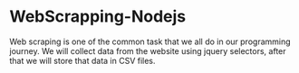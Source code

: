 # WebScrapping-Nodejs
Web scraping is one of the common task that we all do in our programming journey.
We will collect data from the website using jquery selectors, after that we will store that data in CSV files.
